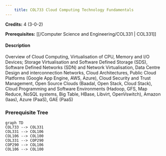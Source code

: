 ```yaml
---
    title: COL733 Cloud Computing Technology Fundamentals
---
```

**Credits:** 4 (3-0-2)



**Prerequisites:** [[/Computer Science and Engineering/COL331 | COL331]]

#### Description 
Overview of Cloud Computing, Virtualisation of CPU, Memory and I/O Devices; Storage Virtualisation and Software Defined Storage (SDS), Software Defined Networks (SDN) and Network Virtualisation, Data Centre Design and interconnection Networks, Cloud Architectures, Public Cloud Platforms (Google App Engine, AWS, Azure), Cloud Security and Trust Management, Open Source Clouds (Baadal, Open Stack, Cloud Stack), Cloud Programming and Software Environments (Hadoop, GFS, Map Reduce, NoSQL systems, Big Table, HBase, Libvirt, OpenVswitch), Amazon (Iaas), Azure (PaaS), GAE (PaaS)

### Prerequisite Tree

```mermaid
graph TD
COL733 --> COL331
COL331 --> COL106
COL106 --> COL100
COL331 --> COP290
COP290 --> COL106
COL106 --> COL100
```
